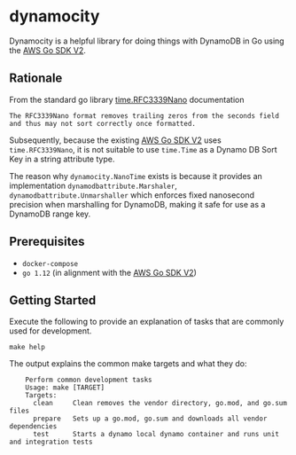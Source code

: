 # dynamocity

Dynamocity is a helpful library for doing things with DynamoDB in Go using the [AWS Go SDK V2](https://github.com/aws/aws-sdk-go-v2/).

## Rationale

From the standard go library [time.RFC3339Nano](https://golang.org/pkg/time/#pkg-constants) documentation

    The RFC3339Nano format removes trailing zeros from the seconds field and thus may not sort correctly once formatted.

Subsequently, because the existing [AWS Go SDK V2](https://github.com/aws/aws-sdk-go-v2/) uses `time.RFC3339Nano`, it is not suitable to use `time.Time` as a Dynamo DB Sort Key in a string attribute type.

The reason why `dynamocity.NanoTime` exists is because it provides an implementation `dynamodbattribute.Marshaler`, `dynamodbattribute.Unmarshaller` which enforces fixed nanosecond precision when marshalling for DynamoDB, making it safe for use as a DynamoDB range key.

## Prerequisites

* `docker-compose`
* `go 1.12` (in alignment with the [AWS Go SDK V2](https://github.com/aws/aws-sdk-go-v2/))

## Getting Started

Execute the following to provide an explanation of tasks that are commonly used for development.

    make help

The output explains the common make targets and what they do:

        Perform common development tasks
        Usage: make [TARGET]
        Targets:
          clean     Clean removes the vendor directory, go.mod, and go.sum files
          prepare   Sets up a go.mod, go.sum and downloads all vendor dependencies
          test      Starts a dynamo local dynamo container and runs unit and integration tests
